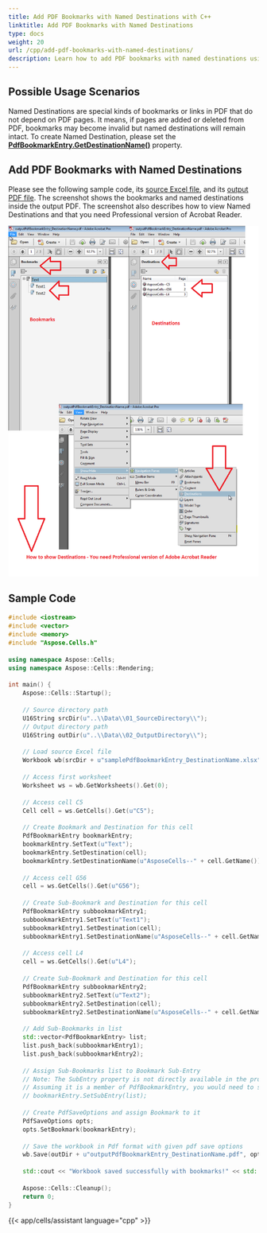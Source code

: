 ```yaml
---
title: Add PDF Bookmarks with Named Destinations with C++
linktitle: Add PDF Bookmarks with Named Destinations
type: docs
weight: 20
url: /cpp/add-pdf-bookmarks-with-named-destinations/
description: Learn how to add PDF bookmarks with named destinations using Aspose.Cells for C++.
---
```


## **Possible Usage Scenarios**

Named Destinations are special kinds of bookmarks or links in PDF that do not depend on PDF pages. It means, if pages are added or deleted from PDF, bookmarks may become invalid but named destinations will remain intact. To create Named Destination, please set the [**PdfBookmarkEntry.GetDestinationName()**](https://reference.aspose.com/cells/cpp/aspose.cells.rendering/pdfbookmarkentry/getdestinationname/) property.

## **Add PDF Bookmarks with Named Destinations**

Please see the following sample code, its [source Excel file](50528348.xlsx), and its [output PDF file](50528349.pdf). The screenshot shows the bookmarks and named destinations inside the output PDF. The screenshot also describes how to view Named Destinations and that you need Professional version of Acrobat Reader.

![todo:image_alt_text](add-pdf-bookmarks-with-named-destinations_1.png)

## **Sample Code**

```cpp
#include <iostream>
#include <vector>
#include <memory>
#include "Aspose.Cells.h"

using namespace Aspose::Cells;
using namespace Aspose::Cells::Rendering;

int main() {
    Aspose::Cells::Startup();

    // Source directory path
    U16String srcDir(u"..\\Data\\01_SourceDirectory\\");
    // Output directory path
    U16String outDir(u"..\\Data\\02_OutputDirectory\\");

    // Load source Excel file
    Workbook wb(srcDir + u"samplePdfBookmarkEntry_DestinationName.xlsx");

    // Access first worksheet
    Worksheet ws = wb.GetWorksheets().Get(0);

    // Access cell C5
    Cell cell = ws.GetCells().Get(u"C5");

    // Create Bookmark and Destination for this cell
    PdfBookmarkEntry bookmarkEntry;
    bookmarkEntry.SetText(u"Text");
    bookmarkEntry.SetDestination(cell);
    bookmarkEntry.SetDestinationName(u"AsposeCells--" + cell.GetName());

    // Access cell G56
    cell = ws.GetCells().Get(u"G56");

    // Create Sub-Bookmark and Destination for this cell
    PdfBookmarkEntry subbookmarkEntry1;
    subbookmarkEntry1.SetText(u"Text1");
    subbookmarkEntry1.SetDestination(cell);
    subbookmarkEntry1.SetDestinationName(u"AsposeCells--" + cell.GetName());

    // Access cell L4
    cell = ws.GetCells().Get(u"L4");

    // Create Sub-Bookmark and Destination for this cell
    PdfBookmarkEntry subbookmarkEntry2;
    subbookmarkEntry2.SetText(u"Text2");
    subbookmarkEntry2.SetDestination(cell);
    subbookmarkEntry2.SetDestinationName(u"AsposeCells--" + cell.GetName());

    // Add Sub-Bookmarks in list
    std::vector<PdfBookmarkEntry> list;
    list.push_back(subbookmarkEntry1);
    list.push_back(subbookmarkEntry2);

    // Assign Sub-Bookmarks list to Bookmark Sub-Entry
    // Note: The SubEntry property is not directly available in the provided headers.
    // Assuming it is a member of PdfBookmarkEntry, you would need to set it here.
    // bookmarkEntry.SetSubEntry(list);

    // Create PdfSaveOptions and assign Bookmark to it
    PdfSaveOptions opts;
    opts.SetBookmark(bookmarkEntry);

    // Save the workbook in Pdf format with given pdf save options
    wb.Save(outDir + u"outputPdfBookmarkEntry_DestinationName.pdf", opts);

    std::cout << "Workbook saved successfully with bookmarks!" << std::endl;

    Aspose::Cells::Cleanup();
    return 0;
}
```
{{< app/cells/assistant language="cpp" >}}